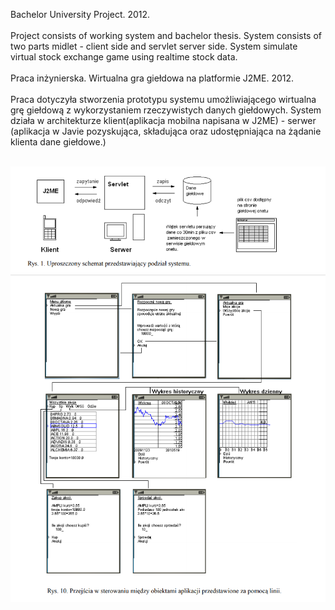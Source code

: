 Bachelor University Project. 2012.<br><br>
Project consists of working system and bachelor thesis. System consists of two parts midlet - client side and servlet server side. System simulate virtual stock exchange game using realtime stock data.<br><br>
Praca inżynierska. Wirtualna gra giełdowa na platformie J2ME. 2012.<br><br>
Praca dotyczyła stworzenia prototypu systemu umożliwiającego wirtualna grę giełdową z wykorzystaniem rzeczywistych danych giełdowych. System działa w architekturze klient(aplikacja mobilna napisana w J2ME) - serwer (aplikacja w Javie pozyskująca, składująca oraz udostępniająca na żądanie klienta dane giełdowe.)<br><br>

![alt text](https://github.com/mateuszpawlowski-programmer/StockExchange/blob/main/praca_Inz_system.png)
![alt text](https://github.com/mateuszpawlowski-programmer/StockExchange/blob/main/praca_Inz.png)
